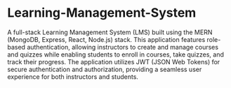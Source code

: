 # Learning-Management-System
A full-stack Learning Management System (LMS) built using the MERN (MongoDB, Express, React, Node.js) stack. This application features role-based authentication, allowing instructors to create and manage courses and quizzes while enabling students to enroll in courses, take quizzes, and track their progress. The application utilizes JWT (JSON Web Tokens) for secure authentication and authorization, providing a seamless user experience for both instructors and students.

